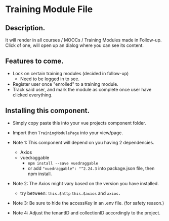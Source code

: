 # Training Module File

## Description.
It will render in all courses / MOOCs / Training Modules made in Follow-up.
Click of one, will open up an dialog where you can see its content.

## Features to come.
  - Lock on certain training modules (decided in follow-up)
    - Need to be logged in to see.
  - Register user once "enrolled" to a training module.
  - Track said user, and mark the module as complete once user have clicked everything.


## Installing this component.
  - Simply copy paste this into your vue projects component folder.
  - Import then ```TrainingModulePage``` into your view/page.

  - Note 1: This component will depend on you having 2 dependencies.
    - Axios
    - vuedraggable
      - ```npm install --save vuedraggable```
      - or add ```"vuedraggable": "^2.24.3``` into package.json file, then npm install.
    
  - Note 2: The Axios might vary based on the version you have installed.
    -  try between:  ```this.$http```  ```this.$axios```  and    ```axios.```

  - Note 3: Be sure to hide the accessKey in an .env file. (for safety reason.)

  - Note 4: Adjust the tenantID and collectionID accordingly to the project.